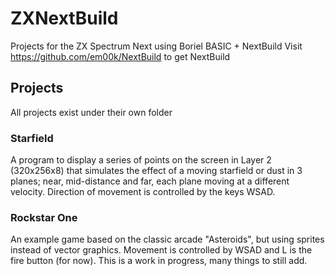 # ZXNextBuild
Projects for the ZX Spectrum Next using Boriel BASIC + NextBuild
Visit https://github.com/em00k/NextBuild to get NextBuild

## Projects
All projects exist under their own folder

### Starfield
A program to display a series of points on the screen in Layer 2 (320x256x8) that simulates the effect of a moving starfield or dust in 3 planes; near, mid-distance and far, each plane moving at a different velocity.
Direction of movement is controlled by the keys WSAD.

### Rockstar One
An example game based on the classic arcade "Asteroids", but using sprites instead of vector graphics. Movement is controlled by WSAD and L is the fire button (for now). This is a work in progress, many things to still add.
